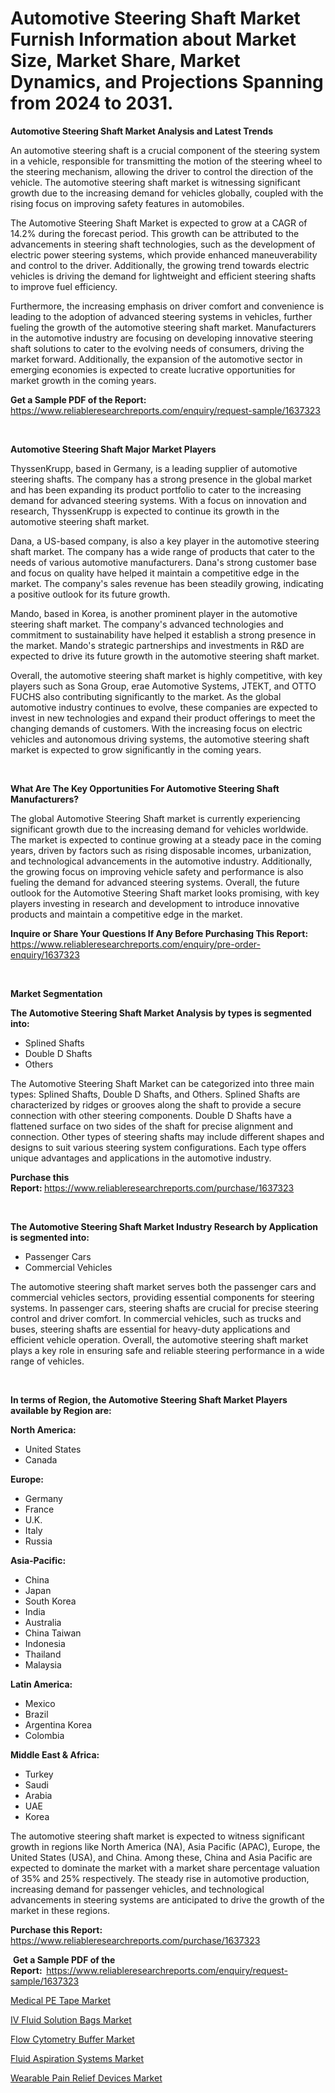 <p><h1>Automotive Steering Shaft Market Furnish Information about Market Size, Market Share, Market Dynamics, and Projections Spanning from 2024 to 2031.</h1></p><p><strong>Automotive Steering Shaft Market Analysis and Latest Trends</strong></p>
<p><p>An automotive steering shaft is a crucial component of the steering system in a vehicle, responsible for transmitting the motion of the steering wheel to the steering mechanism, allowing the driver to control the direction of the vehicle. The automotive steering shaft market is witnessing significant growth due to the increasing demand for vehicles globally, coupled with the rising focus on improving safety features in automobiles.</p><p>The Automotive Steering Shaft Market is expected to grow at a CAGR of 14.2% during the forecast period. This growth can be attributed to the advancements in steering shaft technologies, such as the development of electric power steering systems, which provide enhanced maneuverability and control to the driver. Additionally, the growing trend towards electric vehicles is driving the demand for lightweight and efficient steering shafts to improve fuel efficiency.</p><p>Furthermore, the increasing emphasis on driver comfort and convenience is leading to the adoption of advanced steering systems in vehicles, further fueling the growth of the automotive steering shaft market. Manufacturers in the automotive industry are focusing on developing innovative steering shaft solutions to cater to the evolving needs of consumers, driving the market forward. Additionally, the expansion of the automotive sector in emerging economies is expected to create lucrative opportunities for market growth in the coming years.</p></p>
<p><strong>Get a Sample PDF of the Report:&nbsp;</strong> <a href="https://www.reliableresearchreports.com/enquiry/request-sample/1637323">https://www.reliableresearchreports.com/enquiry/request-sample/1637323</a></p>
<p>&nbsp;</p>
<p><strong>Automotive Steering Shaft Major Market Players</strong></p>
<p><p>ThyssenKrupp, based in Germany, is a leading supplier of automotive steering shafts. The company has a strong presence in the global market and has been expanding its product portfolio to cater to the increasing demand for advanced steering systems. With a focus on innovation and research, ThyssenKrupp is expected to continue its growth in the automotive steering shaft market.</p><p>Dana, a US-based company, is also a key player in the automotive steering shaft market. The company has a wide range of products that cater to the needs of various automotive manufacturers. Dana's strong customer base and focus on quality have helped it maintain a competitive edge in the market. The company's sales revenue has been steadily growing, indicating a positive outlook for its future growth.</p><p>Mando, based in Korea, is another prominent player in the automotive steering shaft market. The company's advanced technologies and commitment to sustainability have helped it establish a strong presence in the market. Mando's strategic partnerships and investments in R&D are expected to drive its future growth in the automotive steering shaft market.</p><p>Overall, the automotive steering shaft market is highly competitive, with key players such as Sona Group, erae Automotive Systems, JTEKT, and OTTO FUCHS also contributing significantly to the market. As the global automotive industry continues to evolve, these companies are expected to invest in new technologies and expand their product offerings to meet the changing demands of customers. With the increasing focus on electric vehicles and autonomous driving systems, the automotive steering shaft market is expected to grow significantly in the coming years.</p></p>
<p>&nbsp;</p>
<p><strong>What Are The Key Opportunities For Automotive Steering Shaft Manufacturers?</strong></p>
<p><p>The global Automotive Steering Shaft market is currently experiencing significant growth due to the increasing demand for vehicles worldwide. The market is expected to continue growing at a steady pace in the coming years, driven by factors such as rising disposable incomes, urbanization, and technological advancements in the automotive industry. Additionally, the growing focus on improving vehicle safety and performance is also fueling the demand for advanced steering systems. Overall, the future outlook for the Automotive Steering Shaft market looks promising, with key players investing in research and development to introduce innovative products and maintain a competitive edge in the market.</p></p>
<p><strong>Inquire or Share Your Questions If Any Before Purchasing This Report:</strong> <a href="https://www.reliableresearchreports.com/enquiry/pre-order-enquiry/1637323">https://www.reliableresearchreports.com/enquiry/pre-order-enquiry/1637323</a></p>
<p>&nbsp;</p>
<p><strong>Market Segmentation</strong></p>
<p><strong>The Automotive Steering Shaft Market Analysis by types is segmented into:</strong></p>
<p><ul><li>Splined Shafts</li><li>Double D Shafts</li><li>Others</li></ul></p>
<p><p>The Automotive Steering Shaft Market can be categorized into three main types: Splined Shafts, Double D Shafts, and Others. Splined Shafts are characterized by ridges or grooves along the shaft to provide a secure connection with other steering components. Double D Shafts have a flattened surface on two sides of the shaft for precise alignment and connection. Other types of steering shafts may include different shapes and designs to suit various steering system configurations. Each type offers unique advantages and applications in the automotive industry.</p></p>
<p><strong>Purchase this Report:&nbsp;</strong><a href="https://www.reliableresearchreports.com/purchase/1637323">https://www.reliableresearchreports.com/purchase/1637323</a></p>
<p>&nbsp;</p>
<p><strong>The Automotive Steering Shaft Market Industry Research by Application is segmented into:</strong></p>
<p><ul><li>Passenger Cars</li><li>Commercial Vehicles</li></ul></p>
<p><p>The automotive steering shaft market serves both the passenger cars and commercial vehicles sectors, providing essential components for steering systems. In passenger cars, steering shafts are crucial for precise steering control and driver comfort. In commercial vehicles, such as trucks and buses, steering shafts are essential for heavy-duty applications and efficient vehicle operation. Overall, the automotive steering shaft market plays a key role in ensuring safe and reliable steering performance in a wide range of vehicles.</p></p>
<p>&nbsp;</p>
<p><strong>In terms of Region, the Automotive Steering Shaft Market Players available by Region are:</strong></p>
<p>
    <p> <strong> North America: </strong>
        <ul>
            <li>United States</li>
            <li>Canada</li>
        </ul>
        </p> 
    <p> <strong> Europe: </strong>
        <ul>
            <li>Germany</li>
            <li>France</li>
            <li>U.K.</li>
            <li>Italy</li>
            <li>Russia</li>
        </ul>
        </p> 
    <p> <strong> Asia-Pacific: </strong>
        <ul>
            <li>China</li>
            <li>Japan</li>
            <li>South Korea</li>
            <li>India</li>
            <li>Australia</li>
            <li>China Taiwan</li>
            <li>Indonesia</li>
            <li>Thailand</li>
            <li>Malaysia</li>
        </ul>
        </p> 
    <p> <strong> Latin America: </strong>
        <ul>
            <li>Mexico</li>
            <li>Brazil</li>
            <li>Argentina Korea</li>
            <li>Colombia</li>
        </ul>
        </p> 
    <p> <strong> Middle East & Africa: </strong>
        <ul>
            <li>Turkey</li>
            <li>Saudi</li>
            <li>Arabia</li>
            <li>UAE</li>
            <li>Korea</li>
        </ul>
    </p>
    </p>
<p><p>The automotive steering shaft market is expected to witness significant growth in regions like North America (NA), Asia Pacific (APAC), Europe, the United States (USA), and China. Among these, China and Asia Pacific are expected to dominate the market with a market share percentage valuation of 35% and 25% respectively. The steady rise in automotive production, increasing demand for passenger vehicles, and technological advancements in steering systems are anticipated to drive the growth of the market in these regions.</p></p>
<p><strong>Purchase this Report: </strong><a href="https://www.reliableresearchreports.com/purchase/1637323">https://www.reliableresearchreports.com/purchase/1637323</a></p>
<p>&nbsp;<strong>Get a Sample PDF of the Report:&nbsp;&nbsp;</strong><a href="https://www.reliableresearchreports.com/enquiry/request-sample/1637323">https://www.reliableresearchreports.com/enquiry/request-sample/1637323</a></p>
<p><strong></strong></p>
<p><p><a href="https://medium.com/@vrahul.reportprime/medical-pe-tape-market-trends-and-market-analysis-forecasted-for-period-2024-2031-d83355dbcdca">Medical PE Tape Market</a></p><p><a href="https://medium.com/@vrahul.reportprime/iv-fluid-solution-bags-nbsp-market-focuses-on-market-share-size-and-projected-forecast-till-2031-1d1a6a62947f">IV Fluid Solution Bags Market</a></p><p><a href="https://medium.com/@vrahul.reportprime/flow-cytometry-buffer-market-insights-into-market-cagr-market-trends-and-growth-strategies-bf57f13c3482">Flow Cytometry Buffer Market</a></p><p><a href="https://medium.com/@vrahul.reportprime/fluid-aspiration-systems-market-size-cagr-trends-2024-2030-a6dd382754c3">Fluid Aspiration Systems Market</a></p><p><a href="https://medium.com/@vrahul.reportprime/wearable-pain-relief-devices-market-outlook-industry-overview-and-forecast-2024-to-2031-87a2833eb682">Wearable Pain Relief Devices Market</a></p></p>